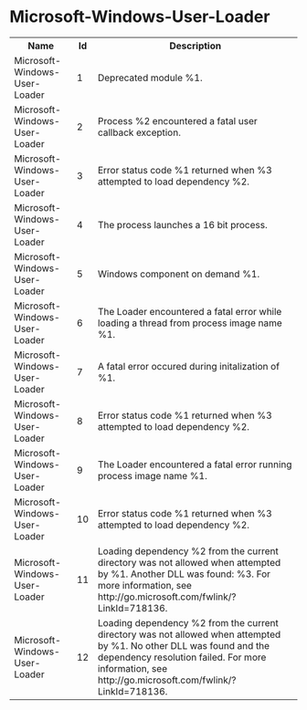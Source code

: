 # Microsoft-Windows-User-Loader

<table>
<colgroup><col/><col/><col/></colgroup>
<tr><th>Name</th><th>Id</th><th>Description</th></tr>
<tr><td>Microsoft-Windows-User-Loader</td><td>1</td><td>Deprecated module %1.</td></tr>
<tr><td>Microsoft-Windows-User-Loader</td><td>2</td><td>Process %2 encountered a fatal user callback exception.</td></tr>
<tr><td>Microsoft-Windows-User-Loader</td><td>3</td><td>Error status code %1 returned when %3 attempted to load dependency %2.</td></tr>
<tr><td>Microsoft-Windows-User-Loader</td><td>4</td><td>The process launches a 16 bit process.</td></tr>
<tr><td>Microsoft-Windows-User-Loader</td><td>5</td><td>Windows component on demand %1.</td></tr>
<tr><td>Microsoft-Windows-User-Loader</td><td>6</td><td>The Loader encountered a fatal error while loading a thread from process image name %1.</td></tr>
<tr><td>Microsoft-Windows-User-Loader</td><td>7</td><td>A fatal error occured during initalization of %1.</td></tr>
<tr><td>Microsoft-Windows-User-Loader</td><td>8</td><td>Error status code %1 returned when %3 attempted to load dependency %2.</td></tr>
<tr><td>Microsoft-Windows-User-Loader</td><td>9</td><td>The Loader encountered a fatal error running process image name %1.</td></tr>
<tr><td>Microsoft-Windows-User-Loader</td><td>10</td><td>Error status code %1 returned when %3 attempted to load dependency %2.</td></tr>
<tr><td>Microsoft-Windows-User-Loader</td><td>11</td><td>Loading dependency %2 from the current directory was not allowed when attempted by %1. Another DLL was found: %3. For more information, see http://go.microsoft.com/fwlink/?LinkId=718136.</td></tr>
<tr><td>Microsoft-Windows-User-Loader</td><td>12</td><td>Loading dependency %2 from the current directory was not allowed when attempted by %1. No other DLL was found and the dependency resolution failed. For more information, see http://go.microsoft.com/fwlink/?LinkId=718136.</td></tr>
</table>
